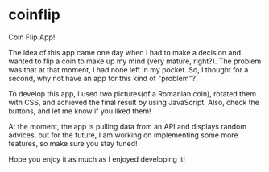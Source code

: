 # coinflip
Coin Flip App!

The idea of this app came one day when I had to make a decision and wanted to flip a coin to make up my mind (very mature, right?). The problem was that at that moment, I had none left in my pocket. So, I thought for a second, why not have an app for this kind of "problem"?

To develop this app, I used two pictures(of a Romanian coin), rotated them with CSS, and achieved the final result by using JavaScript. Also, check the buttons, and let me know if you liked them!

At the moment, the app is pulling data from an API and displays random advices, but for the future, I am working on implementing some more features, so make sure you stay tuned!

Hope you enjoy it as much as I enjoyed developing it! 
